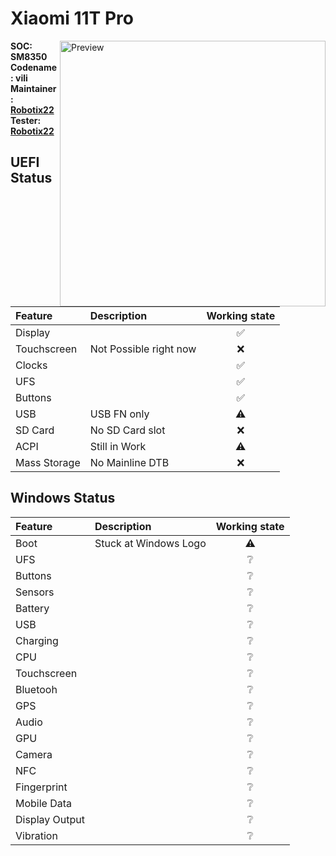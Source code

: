 # Xiaomi 11T Pro

<img align="right" src="http://i01.appmifile.com/webfile/globalimg/JenniferK/Product/K3S-black!800x800!85.png" width="425" alt="Preview">

**SOC: SM8350** <br />
**Codename: vili** <br />
**Maintainer: [Robotix22](https://github.com/Robotix22/)** <br />
**Tester: [Robotix22](https://github.com/Robotix22/)**

## UEFI Status

|Feature|Description|Working state|
|:------|:----------|:-----------:|
|Display||✅|
|Touchscreen|Not Possible right now|❌|
|Clocks||✅|
|UFS||✅|
|Buttons||✅|
|USB|USB FN only|⚠️|
|SD Card|No SD Card slot|❌|
|ACPI|Still in Work|⚠️|
|Mass Storage|No Mainline DTB|❌|

## Windows Status

|Feature|Description|Working state|
|:------|:----------|:-----------:|
|Boot|Stuck at Windows Logo|⚠️|
|UFS||❔|
|Buttons||❔|
|Sensors||❔|
|Battery||❔|
|USB||❔|
|Charging||❔|
|CPU||❔|
|Touchscreen||❔|
|Bluetooh||❔|
|GPS||❔|
|Audio||❔|
|GPU||❔|
|Camera||❔|
|NFC||❔|
|Fingerprint||❔|
|Mobile Data||❔|
|Display Output||❔|
|Vibration||❔|
